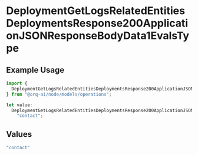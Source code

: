 # DeploymentGetLogsRelatedEntitiesDeploymentsResponse200ApplicationJSONResponseBodyData1EvalsType

## Example Usage

```typescript
import {
  DeploymentGetLogsRelatedEntitiesDeploymentsResponse200ApplicationJSONResponseBodyData1EvalsType,
} from "@orq-ai/node/models/operations";

let value:
  DeploymentGetLogsRelatedEntitiesDeploymentsResponse200ApplicationJSONResponseBodyData1EvalsType =
    "contact";
```

## Values

```typescript
"contact"
```